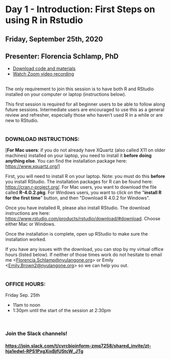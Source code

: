 # Day 1 - Introduction: First Steps on using R in Rstudio
## Friday, September 25th, 2020
## Presenter: Florencia Schlamp, PhD  

   * [Download code and materials](https://github.com/florschlamp/CVRC_NYU_Langone/blob/master/Bioinformatics_Workshop_Series_2020/Day_1/Materials_for_Day1.md)
   * [Watch Zoom video recording](https://www.youtube.com/watch?v=p7FM7NvMqfE)

     


##


The only requirement to join this session is to have both R and RStudio installed on your computer or laptop (instructions below).  

This first session is required for all beginner users to be able to follow along future sessions. Intermediate users are encouraged to use this as a general review and refresher, especially those who haven’t used R in a while or are new to RStudio.  
<br>
### DOWNLOAD INSTRUCTIONS:

[<b>For Mac users</b>: if you do not already have XQuartz (also called X11 on older machines) installed on your laptop, you need to install it <b>before doing anything else</b>. You can find the installation package here: https://www.xquartz.org/]  

First, you will need to install R on your laptop. Note: you must do this <b>before</b> you install RStudio. The installation packages for R can be found here: https://cran.r-project.org/. For Mac users, you want to download the file called <b>R-4.0.2.pkg</b>. For Windows users, you want to click on the "<b>install R for the first time</b>" button, and then "Download R 4.0.2 for Windows".  
 
Once you have installed R, please also install RStudio. The download instructions are here: https://www.rstudio.com/products/rstudio/download/#download. Choose either Mac or Windows.  

Once the installation is complete, open up RStudio to make sure the installation worked.

If you have any issues with the download, you can stop by my virtual office hours (listed below). If neither of those times work do not hesitate to email me \<Florencia.Schlamp@nyulangone.org> or Emily \<Emily.Brown2@nyulangone.org> so we can help you out.  
<br>

### OFFICE HOURS:
 
Friday Sep. 25th
* 11am to noon  
* 1:30pm until the start of the session at 2:30pm

<br>

### Join the Slack channels! 
#### https://join.slack.com/t/cvrcbioinform-zmq7258/shared_invite/zt-hja1edwl-RPS1PxgXixBjfUStcW_JTg

<br>  

